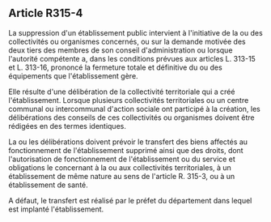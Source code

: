 ## Article R315-4

La suppression d'un établissement public intervient à l'initiative de la ou des collectivités ou organismes
concernés, ou sur la demande motivée des deux tiers des membres de son conseil d'administration ou
lorsque l'autorité compétente a, dans les conditions prévues aux articles L. 313-15 et L. 313-16, prononcé la
fermeture totale et définitive du ou des équipements que l'établissement gère.

Elle résulte d'une délibération de la collectivité territoriale qui a créé l'établissement. Lorsque plusieurs
collectivités territoriales ou un centre communal ou intercommunal d'action sociale ont participé à la
création, les délibérations des conseils de ces collectivités ou organismes doivent être rédigées en des termes
identiques.

La ou les délibérations doivent prévoir le transfert des biens affectés au fonctionnement de l'établissement
supprimé ainsi que des droits, dont l'autorisation de fonctionnement de l'établissement ou du service et
obligations le concernant à la ou aux collectivités territoriales, à un établissement de même nature au sens de
l'article R. 315-3, ou à un établissement de santé.

A défaut, le transfert est réalisé par le préfet du département dans lequel est implanté l'établissement.


